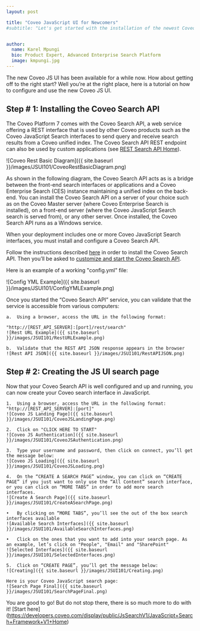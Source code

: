 ```yaml
---
layout: post

title: "Coveo JavaScript UI for Newcomers"
#subtitle: "Let's get started with the installation of the newest Coveo interface"


author:
  name: Karel Mpungi
  bio: Product Expert, Advanced Enterprise Search Platform
  image: kmpungi.jpg
---
```

The new Coveo JS UI has been available for a while now. How about getting off to the right start? Well you’re at the right place, here is a tutorial on how to configure and use the new Coveo JS UI.

## Step # 1: Installing the Coveo Search API

The Coveo Platform 7 comes with the Coveo Search API, a web service offering a REST interface that is used by other Coveo products such as the Coveo JavaScript Search interfaces to send query and receive search results from a Coveo unified index. 
The Coveo Search API REST endpoint can also be used by custom applications (see [REST Search API Home](https://developers.coveo.com/display/public/SearchREST/REST+Search+API+Home)).

![Coveo Rest Basic Diagram]({{ site.baseurl }}/images/JSUI101/CoveoRestBasicDiagram.png)

As shown in the following diagram, the Coveo Search API acts as is a bridge between the front-end search interfaces or applications and a Coveo Enterprise Search (CES) instance maintaining a unified index on the back-end. 
You can install the Coveo Search API on a server of your choice such as on the Coveo Master server (where Coveo Enterprise Search is installed), on a front-end server (where the Coveo JavaScript Search search is served from), or any other server. 
Once installed, the Coveo Search API runs as a Windows service.

When your deployment includes one or more Coveo JavaScript Search interfaces, you must install and configure a Coveo Search API.

Follow the instructions described [here](https://onlinehelp.coveo.com/en/ces/7.0/administrator/installing_the_coveo_search_api.htm) in order to install the Coveo Search API. Then you’ll be asked to [customize and start the Coveo Search API](https://onlinehelp.coveo.com/en/ces/7.0/administrator/customizing_and_starting_the_coveo_search_api.htm).

Here is an example of a working "config.yml" file:

![Config YML Example]({{ site.baseurl }}/images/JSUI101/ConfigYMLExample.png)

Once you started the “Coveo Search API” service, you can validate that the service is accessible from various computers:

	a.	Using a browser, access the URL in the following format:
	
	"http://[REST_API_SERVER]:[port]/rest/search"
	![Rest URL Example]({{ site.baseurl }}/images/JSUI101/RestURLExample.png)
	
	b.	Validate that the REST API JSON response appears in the browser
	![Rest API JSON]({{ site.baseurl }}/images/JSUI101/RestAPIJSON.png)
	
## Step # 2: Creating the JS UI search page

Now that your Coveo Search API is well configured and up and running, you can now create your Coveo search interface in JavaScript.

	1.	Using a browser, access the URL in the following format: "http://[REST_API_SERVER]:[port]"
	![Coveo JS Landing Page]({{ site.baseurl }}/images/JSUI101/CoveoJSLandingPage.png)
	
	2.	Click on "CLICK HERE TO START"
	![Coveo JS Authentication]({{ site.baseurl }}/images/JSUI101/CoveoJSAuthentication.png)
	
	3.	Type your username and password, then click on connect, you’ll get the message below:
	![Coveo JS Loading]({{ site.baseurl }}/images/JSUI101/CoveoJSLoading.png)
	
	4.	On the “CREATE A SEARCH PAGE” window, you can click on “CREATE PAGE” if you just want to only use the “All Content” search interface, or you can click on “MORE TABS” in order to add more search interfaces.
	![Create A Search Page]({{ site.baseurl }}/images/JSUI101/CreateASearchPage.png)
	
	•	By clicking on “MORE TABS”, you’ll see the out of the box search interfaces available
	![Available Search Interfaces]({{ site.baseurl }}/images/JSUI101/AvailableSearchInterfaces.png)
	
	•	Click on the ones that you want to add into your search page. As an example, let’s click on "People", "Email" and "SharePoint"
	![Selected Interfaces]({{ site.baseurl }}/images/JSUI101/SelectedInterfaces.png)
	
	5.	Click on “CREATE PAGE”, you’ll get the message below:
	![Creating]({{ site.baseurl }}/images/JSUI101/Creating.png)
	
	Here is your Coveo JavaScript search page:
	![Search Page Final]({{ site.baseurl }}/images/JSUI101/SearchPageFinal.png)
	
You are good to go! But do not stop there, there is so much more to do with it! [Start here] (https://developers.coveo.com/display/public/JsSearchV1/JavaScript+Search+Framework+V1+Home)